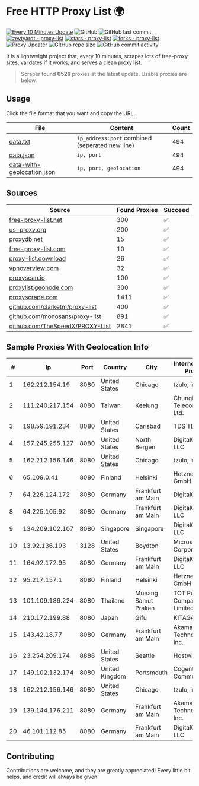 
# Free HTTP Proxy List 🌍

[![Every 10 Minutes Update](https://github.com/mertguvencli/http-proxy-list/actions/workflows/main.yml/badge.svg?branch=main)](https://github.com/mertguvencli/http-proxy-list/actions/workflows/main.yml)
![GitHub](https://img.shields.io/github/license/mertguvencli/http-proxy-list)
![GitHub last commit](https://img.shields.io/github/last-commit/mertguvencli/http-proxy-list)
[![zevtyardt - proxy-list](https://img.shields.io/static/v1?label=zevtyardt&message=proxy-list&color=blue&logo=github)](https://github.com/zevtyardt/proxy-list "Go to GitHub repo")
[![stars - proxy-list](https://img.shields.io/github/stars/zevtyardt/proxy-list?style=social)](https://github.com/zevtyardt/proxy-list)
[![forks - proxy-list](https://img.shields.io/github/forks/zevtyardt/proxy-list?style=social)](https://github.com/zevtyardt/proxy-list)
[![Proxy Updater](https://github.com/zevtyardt/proxy-list/workflows/Proxy%20Updater/badge.svg)](https://github.com/zevtyardt/proxy-list/actions?query=workflow:"Proxy+Updater")
![GitHub repo size](https://img.shields.io/github/repo-size/zevtyardt/proxy-list)
[![GitHub commit activity](https://img.shields.io/github/commit-activity/m/zevtyardt/proxy-list?logo=commits)](https://github.com/zevtyardt/proxy-list/commits/main)

It is a lightweight project that, every 10 minutes, scrapes lots of free-proxy sites, validates if it works, and serves a clean proxy list.

> Scraper found **6526** proxies at the latest update. Usable proxies are below.

## Usage

Click the file format that you want and copy the URL.

|File|Content|Count|
|----|-------|-----|
|[data.txt](https://raw.githubusercontent.com/mertguvencli/http-proxy-list/main/proxy-list/data.txt)|`ip_address:port` combined (seperated new line)|494|
|[data.json](https://raw.githubusercontent.com/mertguvencli/http-proxy-list/main/proxy-list/data.json)|`ip, port`|494|
|[data-with-geolocation.json](https://raw.githubusercontent.com/mertguvencli/http-proxy-list/main/proxy-list/data-with-geolocation.json)|`ip, port, geolocation`|494|

## Sources

|Source|Found Proxies|Succeed|
|------|-------------|-------|
|[free-proxy-list.net](https://free-proxy-list.net)|300|✅|
|[us-proxy.org](https://www.us-proxy.org)|200|✅|
|[proxydb.net](http://proxydb.net)|15|✅|
|[free-proxy-list.com](https://free-proxy-list.com/?page=&port=&type%5B%5D=http&type%5B%5D=https&up_time=0&search=Search)|10|✅|
|[proxy-list.download](https://www.proxy-list.download/HTTP)|26|✅|
|[vpnoverview.com](https://vpnoverview.com/privacy/anonymous-browsing/free-proxy-servers)|32|✅|
|[proxyscan.io](https://www.proxyscan.io)|100|✅|
|[proxylist.geonode.com](https://proxylist.geonode.com/api/proxy-list?limit=300&page=1&sort_by=lastChecked&sort_type=desc&protocols=http,https)|300|✅|
|[proxyscrape.com](https://api.proxyscrape.com/v2/?request=displayproxies&protocol=http&timeout=10000&country=all&ssl=all&anonymity=all)|1411|✅|
|[github.com/clarketm/proxy-list](https://raw.githubusercontent.com/clarketm/proxy-list/master/proxy-list-raw.txt)|400|✅|
|[github.com/monosans/proxy-list](https://raw.githubusercontent.com/monosans/proxy-list/main/proxies/http.txt)|891|✅|
|[github.com/TheSpeedX/PROXY-List](https://raw.githubusercontent.com/TheSpeedX/PROXY-List/master/http.txt)|2841|✅|


## Sample Proxies With Geolocation Info

|#|Ip|Port|Country|City|Internet Service Provider|
|-|--|----|-------|----|-------------------------|
|1|162.212.154.19|8080|United States|Chicago|tzulo, inc.|
|2|111.240.217.154|8080|Taiwan|Keelung|Chunghwa Telecom Co., Ltd.|
|3|198.59.191.234|8080|United States|Carlsbad|TDS TELECOM|
|4|157.245.255.127|8080|United States|North Bergen|DigitalOcean, LLC|
|5|162.212.156.146|8080|United States|Chicago|tzulo, inc.|
|6|65.109.0.41|8080|Finland|Helsinki|Hetzner Online GmbH|
|7|64.226.124.172|8080|Germany|Frankfurt am Main|DigitalOcean|
|8|64.225.105.92|8080|Germany|Frankfurt am Main|DigitalOcean, LLC|
|9|134.209.102.107|8080|Singapore|Singapore|DigitalOcean, LLC|
|10|13.92.136.193|3128|United States|Boydton|Microsoft Corporation|
|11|164.92.172.95|8080|Germany|Frankfurt am Main|DigitalOcean, LLC|
|12|95.217.157.1|8080|Finland|Helsinki|Hetzner Online GmbH|
|13|101.109.186.224|8080|Thailand|Mueang Samut Prakan|TOT Public Company Limited|
|14|210.172.199.88|8080|Japan|Gifu|KITAGATA|
|15|143.42.18.77|8080|Germany|Frankfurt am Main|Akamai Technologies, Inc.|
|16|23.254.209.174|8888|United States|Seattle|Hostwinds LLC.|
|17|149.102.132.174|8080|United Kingdom|Portsmouth|Cogent Communications|
|18|162.212.156.146|8080|United States|Chicago|tzulo, inc.|
|19|139.144.176.211|8080|Germany|Frankfurt am Main|Akamai Technologies, Inc.|
|20|46.101.112.85|8080|Germany|Frankfurt am Main|DigitalOcean, LLC|



## Contributing

Contributions are welcome, and they are greatly appreciated! Every
little bit helps, and credit will always be given.

